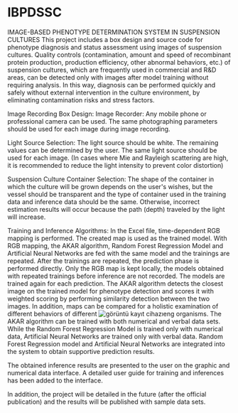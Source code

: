 # IBPDSSC
IMAGE-BASED PHENOTYPE DETERMINATION SYSTEM IN SUSPENSION CULTURES
This project includes a box design and source code for phenotype diagnosis and status assessment using images of suspension cultures.
Quality controls (contamination, amount and speed of recombinant protein production, production efficiency, other abnormal behaviors, etc.) of suspension cultures, which are frequently used in commercial and R&D areas, can be detected only with images after model training without requiring analysis. In this way, diagnosis can be performed quickly and safely without external intervention in the culture environment, by eliminating contamination risks and stress factors.

Image Recording Box Design:
Image Recorder:
Any mobile phone or professional camera can be used. The same photographing parameters should be used for each image during image recording.

Light Source Selection:
The light source should be white. The remaining values ​​can be determined by the user. The same light source should be used for each image. (In cases where Mie and Rayleigh scattering are high, it is recommended to reduce the light intensity to prevent color distortion)

Suspension Culture Container Selection:
The shape of the container in which the culture will be grown depends on the user's wishes, but the vessel should be transparent and the type of container used in the training data and inference data should be the same. Otherwise, incorrect estimation results will occur because the path (depth) traveled by the light will increase.

Training and Inference Algorithms:
In the Excel file, time-dependent RGB mapping is performed. The created map is used as the trained model. With RGB mapping, the AKAR algorithm, Random Forest Regression Model and Artificial Neural Networks are fed with the same model and the trainings are repeated. After the trainings are repeated, the prediction phase is performed directly. Only the RGB map is kept locally, the models obtained with repeated trainings before inference are not recorded. The models are trained again for each prediction.
The AKAR algorithm detects the closest image on the trained model for phenotype detection and scores it with weighted scoring by performing similarity detection between the two images.
In addition, maps can be compared for a holistic examination of different behaviors of different ![görüntü kayıt cihazıeng](https://github.com/user-attachments/assets/2d95bdab-e899-48c4-af25-8f629d494d89)
organisms.
The AKAR algorithm can be trained with both numerical and verbal data sets. While the Random Forest Regression Model is trained only with numerical data, Artificial Neural Networks are trained only with verbal data. Random Forest Regression model and Artificial Neural Networks are integrated into the system to obtain supportive prediction results.

The obtained inference results are presented to the user on the graphic and numerical data interface.
A detailed user guide for training and inferences has been added to the interface.

In addition, the project will be detailed in the future (after the official publication) and the results will be published with sample data sets.
